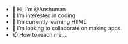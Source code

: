 - 👋 Hi, I’m @Anshuman
- 👀 I’m interested in coding
- 🌱 I’m currently learning HTML
- 💞️ I’m looking to collaborate on making apps.
- 📫 How to reach me ...

<!---
Anahuman/Anahuman is a ✨ special ✨ repository because its `README.md` (this file) appears on your GitHub profile.
You can click the Preview link to take a look at your changes.
--->
